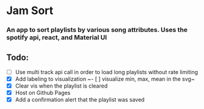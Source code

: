 # Jam Sort
### An app to sort playlists by various song attributes. Uses the spotify api, react, and Material UI

## Todo:
- [ ] Use multi track api call in order to load long playlists without rate limiting
- [x] Add labeling to visualization
~- [ ] visualize min, max, mean in the svg~
- [x] Clear vis when the playlist is cleared
- [x] Host on Github Pages
- [X] Add a confirmation alert that the playlist was saved
